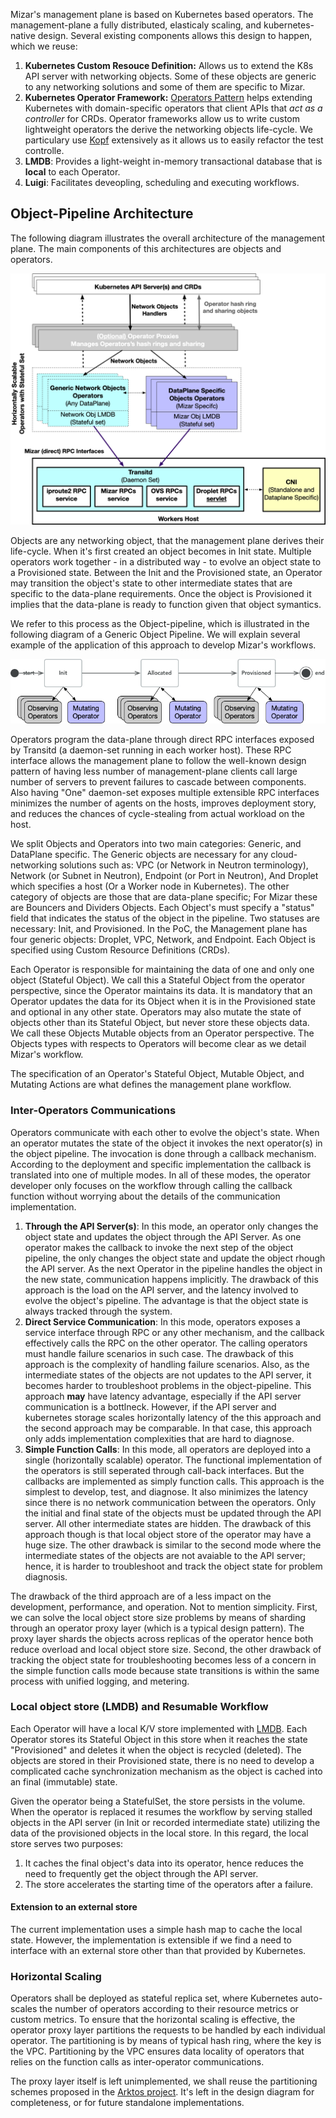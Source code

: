 Mizar's management plane is based on Kubernetes based operators. The
management-plane a fully distributed, elasticaly scaling, and kubernetes-native
design. Several existing components allows this design to happen, which we
reuse:

1. **Kubernetes Custom Resouce Definition:** Allows us to extend the K8s API
   server with networking objects. Some of these objects are generic to any
   networking solutions and some of them are specific to Mizar.
2. **Kubernetes Operator Framework:** [Operators
   Pattern](https://kubernetes.io/docs/concepts/extend-kubernetes/operator/)
   helps extending Kubernetes with domain-specific operators that client APIs
   that _act as a controller_ for CRDs. Operator frameworks allow us to write
   custom lightweight operators the derive the networking objects life-cycle. We
   particulary use [Kopf](https://github.com/zalando-incubator/kopf) extensively
   as it allows us to easily refactor the test controlle.
3. **LMDB**: Provides a light-weight in-memory transactional database that is
   __local__ to each Operator.
4. **Luigi**: Facilitates deveopling, scheduling and executing workflows.

## Object-Pipeline Architecture

The following diagram illustrates the overall architecture of the management
plane. The main components of this architectures are objects and operators.

![Overall Architecture](png/management_plane.png)

Objects are any networking object, that the management plane derives their
life-cycle. When it's first created an object becomes in Init state. Multiple
operators work together - in a distributed way - to evolve an object state to a
Provisioned state. Between the Init and the Provisioned state, an Operator may
transition the object's state to other intermediate states that are specific to
the data-plane requirements. Once the object is Provisioned it implies that the
data-plane is ready to function given that object symantics.

We refer to this process as the Object-pipeline, which is illustrated in the
following diagram of a Generic Object Pipeline. We will explain several example
of the application of this approach to develop Mizar's workflows.

![Genric Object Pipeline](png/object_pipeline.png)

Operators program the data-plane through direct RPC interfaces exposed by
Transitd (a daemon-set running in each worker host). These RPC interface allows
the management plane to follow the well-known design pattern of having less
number of management-plane clients call large number of servers to prevent
failures to cascade between components. Also having "One" daemon-set exposes
multiple extensible RPC interfaces minimizes the number of agents on the hosts,
improves deployment story, and reduces the chances of cycle-stealing from actual
workload on the host.

We split Objects and Operators into two main categories: Generic, and DataPlane
specific. The Generic objects are necessary for any cloud-networking solutions
such as: VPC (or Network in Neutron terminology), Network (or Subnet in
Neutron), Endpoint (or Port in Neutron), And Droplet which specifies a host (Or
a Worker node in Kubernetes). The other category of objects are those that are
data-plane specific; For Mizar these are Bouncers and Dividers Objects.  Each
Object's must specify a "status" field that indicates the status of the object
in the pipeline. Two statuses are necessary: Init, and Provisioned. In the PoC,
the Management plane has four generic objects: Droplet, VPC, Network, and
Endpoint. Each Object is specified using Custom Resource Definitions (CRDs).

Each Operator is responsible for maintaining the data of one and only one object
(Stateful Object). We call this a Stateful Object from the operator perspective,
since the Operator maintains its data. It is mandatory that an Operator updates
the data for its Object when it is in the Provisioned state and optional in any
other state. Operators may also mutate the state of objects other than its
Stateful Object, but never store these objects data. We call these Objects
Mutable objects from an Operator perspective. The Objects types with respects to
Operators will become clear as we detail Mizar's workflow.

The specification of an Operator's Stateful Object, Mutable Object, and Mutating
Actions are what defines the management plane workflow.

### Inter-Operators Communications

Operators communicate with each other to evolve the object's state. When an
operator mutates the state of the object it invokes the next operator(s) in the
object pipeline. The invocation is done through a callback mechanism. According
to the deployment and specific implementation the callback is translated into
one of multiple modes. In all of these modes, the operator developer only
focuses on the workflow through calling the callback function without worrying
about the details of the communication implementation.

1. **Through the API Server(s)**: In this mode, an operator only changes the
   object state and updates the object through the API Server. As one operator
   makes the callback to invoke the next step of the object pipeline, the only
   changes the object state and update the object rhough the API server. As the
   next Operator in the pipeline handles the object in the new state,
   communication happens implicitly. The drawback of this approach is the load
   on the API server, and the latency involved to evolve the object's pipeline.
   The advantage is that the object state is always tracked through the system.
1. **Direct Service Communication**: In this mode, operators exposes a service
   interface through RPC or any other mechanism, and the callback effectively
   calls the RPC on the other operator. The calling operators must handle
   failure scenarios in such case. The drawback of this approach is the
   complexity of handling failure scenarios. Also, as the intermediate states of
   the objects are not updates to the API server, it becomes harder to
   troubleshoot problems in the object-pipeline. This approach __may__ have
   latency advantage, especially if the API server communication is a bottlneck.
   However, if the API server and kubernetes storage scales horizontally latency
   of the this approach and the second approach may be comparable. In that case,
   this approach only adds implementation complexities that are hard to
   diagnose.
1. **Simple Function Calls**: In this mode, all operators are deployed into a
   single (horizontally scalable) operator. The functional implementation of the
   operators is still seperated through call-back interfaces. But the callbacks
   are implemented as simply function calls. This approach is the simplest to
   develop, test, and diagnose. It also minimizes the latency since there is no
   network communication between the operators. Only the initial and final state
   of the objects must be updated through the API server. All other intermediate
   states are hidden. The drawback of this approach though is that local object
   store of the operator may have a huge size. The other drawback is similar to
   the second mode where  the intermediate states of the objects are not
   avaiable to the API server; hence, it is harder to troubleshoot and track the
   object state for problem diagnosis.

The drawback of the third approach are of a less impact on the development,
performance, and operation. Not to mention simplicity. First, we can solve the
local object store size problems by means of sharding through an operator proxy
layer (which is a typical design pattern). The proxy layer shards the objects
across replicas of the operator hence both reduce overload and local object
store size. Second, the other drawback of tracking the object state for
troubleshooting becomes less of a concern in the simple function calls mode
because state transitions is within the same process with unified logging, and
metering.

### Local object store (LMDB) and Resumable Workflow

Each Operator will have a local K/V store implemented with
[LMDB](https://symas.com/lmdb/). Each Operator stores its Stateful Object in
this store when it reaches the state "Provisioned" and deletes it when the
object is recycled (deleted). The objects are stored in their Provisioned state,
there is no need to develop a complicated cache synchronization mechanism as the
object is cached into an final (immutable) state.

Given the operator being a StatefulSet, the store persists in the volume. When
the operator is replaced it resumes the workflow by serving stalled objects in
the API server (in Init or recorded intermediate state) utilizing the data of
the provisioned objects in the local store. In this regard, the local store
serves two purposes:

1. It caches the final object's data into its operator, hence reduces the need
   to frequently get the object through the API server.
1. The store accelerates the starting time of the operators after a failure.

#### Extension to an external store

The current implementation uses a simple hash map to cache the local state.
However, the implementation is extensible if we find a need to interface with an
external store other than that provided by Kubernetes.

### Horizontal Scaling

Operators shall be deployed as stateful replica set, where Kubernetes
auto-scales the number of operators according to their resource metrics or
custom metrics. To ensure that the horizontal scaling is effective, the operator
proxy layer partitions the requests to be handled by each individual operator.
The partitioning is by means of typical hash ring, where the key is the VPC.
Partitioning by the VPC ensures data locality of operators that relies on the
function calls as inter-operator communications.

The proxy layer itself is left unimplemented, we shall reuse the partitioning
schemes proposed in the [Arktos
project](https://github.com/futurewei-cloud/arktos). It's left in the design
diagram for completeness, or for future standalone implementations.





